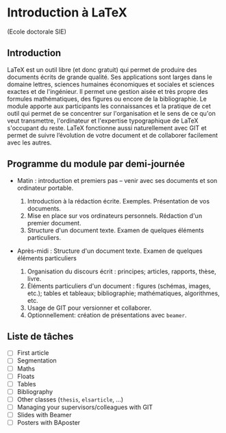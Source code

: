 # Introduction à LaTeX
(Ecole doctorale SIE)

## Introduction


LaTeX est un outil libre (et donc gratuit) qui permet de produire des documents écrits de grande qualité. Ses applications sont larges dans le domaine lettres, sciences humaines économiques et sociales et sciences exactes et de l'ingénieur. Il permet une gestion aisée et très propre des formules mathématiques, des figures ou encore de la bibliographie. Le module apporte aux participants les connaissances et la pratique de cet outil qui permet de se concentrer sur l'organisation et le sens de ce qu'on veut transmettre, l'ordinateur et l'expertise typographique de LaTeX s'occupant du reste. LaTeX fonctionne aussi naturellement avec GIT et permet de suivre l’évolution de votre document et de collaborer facilement avec les autres.

## Programme du module par demi-journée

* Matin  : introduction et premiers pas – venir avec ses documents et son ordinateur portable.
  
  1. Introduction à la rédaction écrite. Exemples. Présentation de vos documents.
  2. Mise en place sur vos ordinateurs personnels. Rédaction d'un premier document.
  3. Structure d'un document texte. Examen de quelques éléments particuliers.

* Après-midi : Structure d'un document texte. Examen de quelques éléments particuliers
    
  1. Organisation du discours écrit : principes; articles, rapports, thèse, livre.
  2. Éléments particuliers d'un document : figures (schémas, images, etc.); tables et tableaux; bibliographie; mathématiques, algorithmes, etc.
  3. Usage de GIT pour versionner et collaborer.
  4. Optionnellement: création de présentations avec `beamer`.

## Liste de tâches

- [ ] First article
- [ ] Segmentation
- [ ] Maths
- [ ] Floats
- [ ] Tables
- [ ] Bibliography
- [ ] Other classes (`thesis`, `elsarticle`, ...)
- [ ] Managing your supervisors/colleagues with GIT
- [ ] Slides with Beamer
- [ ] Posters with BAposter
